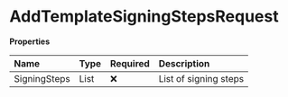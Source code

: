 # AddTemplateSigningStepsRequest

**Properties**

| Name         | Type                      | Required | Description           |
| :----------- | :------------------------ | :------- | :-------------------- |
| SigningSteps | List<TemplateSigningStep> | ❌       | List of signing steps |
